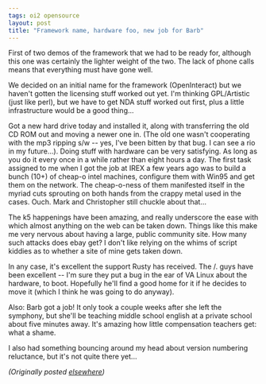 ```yaml
---
tags: oi2 opensource
layout: post
title: "Framework name, hardware foo, new job for Barb"
---
```




<p>First of two demos of the framework that we had to be
ready for, although this one was certainly the lighter
weight of the two. The lack of phone calls means that
everything must have gone well.

<p>We decided on an initial name for the framework
(OpenInteract) but we haven't gotten the licensing stuff
worked out yet. I'm thinking GPL/Artistic (just like perl),
but we have to get NDA stuff worked out first, plus a little
infrastructure would be a good thing...

<p>Got a new hard drive today and installed it, along with
transferring the old CD ROM out and moving a newer one in.
(The old one wasn't cooperating with the mp3 ripping s/w --
yes, I've been bitten by that bug. I can see a rio in my
future...). Doing stuff with hardware can be very
satisfying. As long as you do it every once in a while
rather than eight hours a day. The first task assigned to me
when I got the job at IREX a few years ago was to build a
bunch (10+) of cheap-o intel machines, configure them with
Win95 and get them on the network. The cheap-o-ness of them
manifested itself in the myriad cuts sprouting on both hands
from the crappy metal used in the cases. Ouch. Mark and
Christopher still chuckle about that...

<p>The k5 happenings have been amazing, and really
underscore the ease with which almost anything on the web
can be taken down. Things like this make me very nervous
about having a large, public community site. How many such
attacks does ebay get? I don't like relying on the whims of
script kiddies as to whether a site of mine gets taken down.

<p>In any case, it's excellent the support Rusty has
received. The /. guys have been excellent -- I'm sure they
put a bug in the ear of VA Linux about the hardware, to
boot. Hopefully he'll find a good home for it if he decides
to move it (which I think he was going to do anyway).

<p>Also: Barb got a job! It only took a couple weeks after
she left the symphony, but she'll be teaching middle school
english at a private school about five minutes away. It's
amazing how little compensation teachers get: what a shame.

<p>I also had something bouncing around my head about
version numbering reluctance, but it's not quite there
yet...

<p><em>(Originally posted <a href="http://www.advogato.org/person/cwinters/diary.html?start=11">elsewhere</a>)</em></p>


